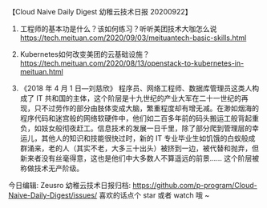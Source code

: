 【Cloud Naive Daily Digest 幼稚云技术日报 20200922】
 
1. 工程师的基本功是什么？该如何练习？听听美团技术大咖怎么说
https://tech.meituan.com/2020/09/03/meituantech-basic-skills.html

2. Kubernetes如何改变美团的云基础设施？
https://tech.meituan.com/2020/08/13/openstack-to-kubernetes-in-meituan.html

3. 《2018 年 4 月 1 日—刘慈欣》
程序员、网络工程师、数据库管理员这类人构成了 IT 共和国的主体，这个阶层是十九世纪的产业大军在二十一世纪的再现，只不过劳作的部分由肢体变成大脑，繁重程度却有增无减。在渺如烟海的程序代码和迷宫般的网络软硬件中，他们如二百多年前的码头搬运工般背起重负，如妓女般彻夜赶工。信息技术的发展一日千里，除了部分爬到管理层的幸运儿，其他人的知识和技能很快过时，新的 IT 专业毕业生如饥饿的白蚁般成群涌来，老的人（其实不老，大多三十出头）被挤到一边，被代替和抛弃，但新来者没有丝毫得意，这也是他们中大多数人不算遥远的前景…… 这个阶层被称做技术无产阶级。

今日编辑: Zeusro
幼稚云技术日报归档: 
https://github.com/p-program/Cloud-Naive-Daily-Digest/issues/
喜欢的话点个 star 或者 watch 哦 ~
